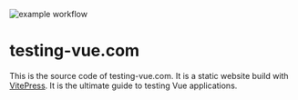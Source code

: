 ![example workflow](https://github.com/soliddevnl/testing-vue/actions/workflows/commit.yaml/badge.svg)

# testing-vue.com

This is the source code of testing-vue.com. It is a static website build with [VitePress](https://vitepress.dev/).
It is the ultimate guide to testing Vue applications.
